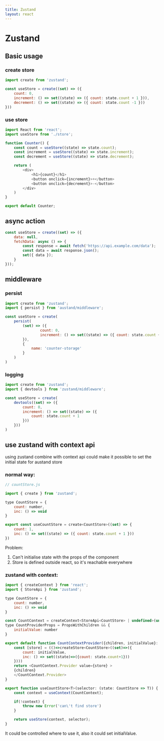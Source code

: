 ```yaml
---
title: Zustand
layout: react
---
```


# Zustand

## Basic usage

### create store

```js
import create from 'zustand';

const useStore = create((set) => ({
    count: 0,
    increment: () => set((state) => ({ count: state.count + 1 })),
    decrement: () => set((state) => ({ count: state.count -1 }))
}))
```

### use store

```js
import React from 'react';
import useStore from './store';

function Counter() {
    const count = useStore((state) => state.count);
    const increment = useStore((state) => state.increment);
    const decrement = useStore((state) => state.decrement);

    return (
        <div>
            <h1>{count}</h1>
            <button onclick={increment}>+</button>
            <button onclick={decrement}>-</button>
        </div>
    )
}

export default Counter;
```

## async action

```js
const useStore = create((set) => ({
    data: null,
    fetchData: async () => {
        const response = await fetch('https://api.example.com/data');
        const data = await response.json();
        set({ data });
    }
}));
```

## middleware

### persist

```js
import create from 'zustand';
import { persist } from 'austand/middleware';

const useStore = create(
    persist(
        (set) => ({
                count: 0,
                increment: () => set((state) => ({ count: state.count + 1}));
        }),
        {
            name: 'counter-storage'
        }
    )
)
```

### logging

```js
import create from 'zustand';
import { devtools } from 'zustand/middleware';

const useStore = create(
    devtools((set) => ({
        count: 0,
        increment: () => set((state) => ({
            count: state.count + 1
        }))
    }))
)
```

## use zustand with context api

using zustand combine with context api could make it possible to set the initial state for austand store

### normal way:

```js
// countStore.js

import { create } from 'zustand';

type CountStore = {
    count: number,
    inc: () => void
}

export const useCountStore = create<CountStore>((set) => {
    count: 1,
    inc: () => set((state) => ({ count: state.count + 1 }))
})
```

Problem:
1. Can't initialise state with the props of the component
2. Store is defined outside react, so it's reachable everywhere

### zustand with context:

```js
import { createContext } from 'react';
import { StoreApi } from 'zustand';

type CountStore = {
    count: number,
    inc: () => void
}

const CountContext = createContext<StoreApi<CountStore> | undefined>(undefined);
type CountProviderProps = PropsWithChildren && {
    initialValue: number
}

export default function CountContextProvider({children, initialValue}: CountProviderProps) {
    const [store] = (()=>createStore<CountStore>((set)=>({
        count: initialValue,
        inc: () => set((state)=>({count: state.count+1}))
    })))
    return <CountContext.Provider value={store} >
    {children}
    </CountContext.Provider>
}

export function useCountStore<T>(selector: (state: CountStore => T)) {
    const context = useContext(CountContext);

    if(!context) {
        throw new Error('can\'t find store')
    }

    return useStore(context, selector);
}
```
It could be controlled where to use it, also it could set initialValue.

